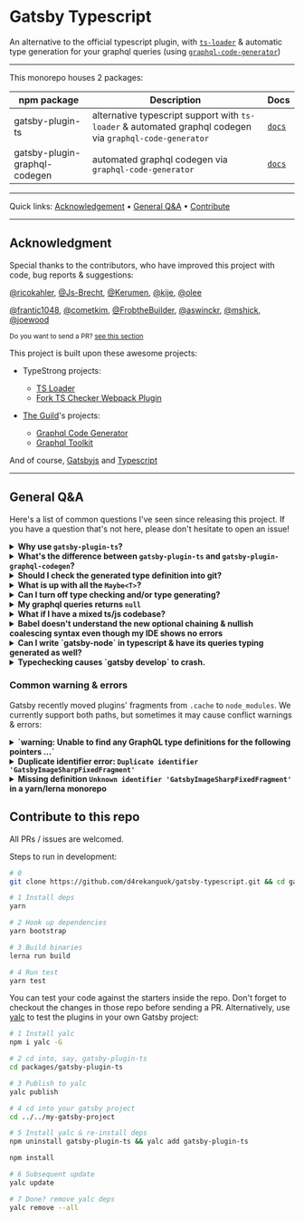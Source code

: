 # Gatsby Typescript

An alternative to the official typescript plugin, with [`ts-loader`](https://github.com/TypeStrong/ts-loader) & automatic type generation for your graphql queries (using [`graphql-code-generator`](https://github.com/dotansimha/graphql-code-generator))

---

This monorepo houses 2 packages:

| npm package | Description | Docs |
|---|---|---|
| gatsby-plugin-ts | alternative typescript support with `ts-loader` & automated graphql codegen via `graphql-code-generator` | [`docs`](./packages/gatsby-plugin-ts/readme.md)
| gatsby-plugin-graphql-codegen | automated graphql codegen via `graphql-code-generator` | [`docs`](./packages/gatsby-plugin-graphql-codegen/readme.md)

---

Quick links: [Acknowledgement](https://github.com/d4rekanguok/gatsby-typescript#acknowledgment) • [General Q&A](https://github.com/d4rekanguok/gatsby-typescript#general-qa) • [Contribute](https://github.com/d4rekanguok/gatsby-typescript#contribute-to-this-repo)

---

## Acknowledgment

Special thanks to the contributors, who have improved this project with code, bug reports & suggestions:

[@ricokahler](https://github.com/ricokahler), 
[@Js-Brecht](https://github.com/Js-Brecht), 
[@Kerumen](https://github.com/Kerumen), 
[@kije](https://github.com/kije),
[@olee](https://github.com/olee)

[@frantic1048](https://github.com/frantic1048), 
[@cometkim](https://github.com/cometkim), 
[@FrobtheBuilder](https://github.com/FrobtheBuilder), 
[@aswinckr](https://github.com/aswinckr), 
[@mshick](https://github.com/mshick), 
[@joewood](https://github.com/joewood)

<small>

Do you want to send a PR? [see this section](https://github.com/d4rekanguok/gatsby-typescript#contribute-to-this-repo)

</small>

This project is built upon these awesome projects:

- TypeStrong projects: 
  - [TS Loader](https://github.com/TypeStrong/ts-loader)
  - [Fork TS Checker Webpack Plugin](https://github.com/TypeStrong/fork-ts-checker-webpack-plugin)

- [The Guild](https://the-guild.dev/)'s projects:
  - [Graphql Code Generator](https://github.com/dotansimha/graphql-code-generator)
  - [Graphql Toolkit](https://github.com/ardatan/graphql-toolkit)

And of course, [Gatsbyjs](https://github.com/gatsbyjs/gatsby) and [Typescript](https://github.com/microsoft/typescript)

---

## General Q&A

Here's a list of common questions I've seen since releasing this project. If you have a question that's not here, please don't hesitate to open an issue!

<details>
  <summary><strong>
  Why use <code>gatsby-plugin-ts</code>?
  </strong></summary>

  Gatsby use `babel-preset-typescript` which strips type information out of your code without doing typecheck. `gatsby-plugin-ts` use `ts-loader`, so you don't have to (1) worry about the [caveats](https://babeljs.io/docs/en/babel-plugin-transform-typescript#caveats) of `babel-preset-typescript` or (2) use an IDE / code editor that can typecheck for you.

  It also generate typings for your graphql queries, make it easier to strengthen your code.

  If you're already using something like VSCode and/or don't want to do typecheck in production, you can toggle off the typecheck option.
</details>

<details>
  <summary><strong>
  What's the difference between <code>gatsby-plugin-ts</code> and <code>gatsby-plugin-graphql-codegen</code>?
  </strong></summary>

  Originally belong to the same plugin, the codegen portion was extracted to `gatsby-plugin-graphql-codegen` so it can be used with the official typescript plugin. If you are already using `gatsby-plugin-ts`, you don't need `gatsby-plugin-graphql-codegen`.
</details>

<details>
  <summary><strong>
  Should I check the generated type definition into git?
  </strong></summary>

  It's up to your preference.
</details>

<details>
  <summary><strong>
  What is up with all the <code>Maybe&lt;T&gt;</code>?
  </strong></summary>

  It's due to Gatsby internal. There's an effort to [make typing more strict here](https://github.com/gatsbyjs/gatsby/issues/20069).

  You also may find the new optional chaining & nullish coalescing operator in typescript 3.7 helpful to deal with this.
</details>

<details>
  <summary><strong>
  Can I turn off type checking and/or type generating?
  </strong></summary>

  Yes! You can also use node env to determine whether to enable these features.

  ```js
  // gatsby-config.js
  {
    resolve: `gatsby-plugin-ts`,
    options: {
      codegen: false,
      typeCheck: process.env.NODE_ENV === 'development',
    }
  },
  ```



</details>

<details>
  <summary><strong>
  My graphql queries returns <code>null</code>
  </strong></summary>

  Gatsby extract graphql queries statically and it only understand queries inside template literal. It's possible that tsc is transpiling your template literal to string concat quivalent. Check your `tsconfig.json` & make sure you have a setting similar to this:

  ```js
  "compilerOptions": {
    "target": "ES2018",    /* or at least ES2015 */
    "module": "ESNext",    /* or at least ES2015 */
    "lib": ["dom"],             /* <-- required! */
    "jsx": "preserve",          /* <-- required! */
    "moduleResolution": "node", /* <-- required! */
    /* other options... */
  }
  ```

</details>

<details>
  <summary><strong>
  What if I have a mixed ts/js codebase?
  </strong></summary>

  You'd have to update your `tsconfig` with the below options:

  ```json
    "allowJS": true,
    "outDir": "./build"
  ```

  The `outDir` option won't be used by ts-loader, but you may need it to satisfy vscode.

</details>

<details>
  <summary><strong>
  Babel doesn't understand the new optional chaining & nullish coalescing syntax even though my IDE shows no errors
  </strong></summary>

  If you are using `gatsby-plugin-ts`, before you go off and install a bunch of babel plugins like a lot of tutorials suggest, check if your compilation `target` in `tsconfig.json` is too high (`ESNext` or `ES2019`).
  
  With these targets, tsc will leave the new syntax as-is, which babel might not understand. Downgrade them to `ES2018` should fix the issue; also make sure _your_ IDE's typescript version is the same as the one listed in your `package.json` dependency.

</details>

<details>
  <summary><strong>
  Can I write `gatsby-node` in typescript & have its queries typing generated as well?
  </strong></summary>

  Yes, but it's not easy at the moment. We're working on it; stay tuned!

</details>

<details>
  <summary><strong>
  Typechecking causes `gatsby develop` to crash.
  </strong></summary>

  We're trying to pin down why this happens, please share your experience in [#36](https://github.com/d4rekanguok/gatsby-typescript/issues/36)

</details>

### Common warning & errors
Gatsby recently moved plugins' fragments from `.cache` to `node_modules`. We currently support both paths, but sometimes it may cause conflict warnings & errors:

<details>
  <summary><strong>
  `warning: Unable to find any GraphQL type definitions for the following pointers ...`
  </strong></summary>
  
  If you are annoyed by this warning, set the `documentPaths` options as below:

  ```js
  // gatsby-config.js
  {
    resolve: 'gatsby-plugin-graphql-codegen',
    options: {
      documentPaths: [
        './src/**/*.{ts,tsx}',
        './node_modules/gatsby-*/**/*.js',
      ],
    }
  },
  ```

  ~~We will remove the `.cache/fragments` path and bump gatsby peer dependency version in a later release.~~

  **Update**: Since 2.4.0, we've removed `.cache/fragments` & bump up gatsby peer dep.
  
</details>

<details>
  <summary><strong>
  Duplicate identifier error: <code>Duplicate identifier 'GatsbyImageSharpFixedFragment'</code>
  </strong></summary>

  If you see this error please run a `gatsby clean` to remove fragments in `.cache`, or set the `documentPaths` options as below:

  ```js
  // gatsby-config.js
  {
    resolve: 'gatsby-plugin-graphql-codegen',
    options: {
      documentPaths: [
        './src/**/*.{ts,tsx}',
        './node_modules/gatsby-*/**/*.js',
      ],
    }
  },
  ```
</details>

<details>
  <summary><strong>
  Missing definition <code>Unknown identifier 'GatsbyImageSharpFixedFragment'</code> in a yarn/lerna monorepo
  </strong></summary>

  Are you using a monorepo? It's possible that the missing fragment's plugin is 'hoisted' (moved to workspace root's `node_modules`). A simple fix is use a `nohoist` config, supported by both lerna & yarn. Here's an example with yarn workspace, where `gatsby-transformer-sharp` is always installed in its project's `node_modules`.

  in your root's `package.json`
  ```json
  "workspaces": {
    "packages": ["packages/*"],
    "nohoist": [
      "**/gatsby-transformer-sharp",
    ]
  }
  ```

</details>

## Contribute to this repo

All PRs / issues are welcomed.

Steps to run in development:

```bash
# 0
git clone https://github.com/d4rekanguok/gatsby-typescript.git && cd gatsby-typescript

# 1 Install deps
yarn

# 2 Hook up dependencies
yarn bootstrap

# 3 Build binaries
lerna run build

# 4 Run test
yarn test
```

You can test your code against the starters inside the repo. Don't forget to checkout the changes in those repo before sending a PR. Alternatively, use [yalc](https://github.com/whitecolor/yalc) to test the plugins in your own Gatsby project:

```bash
# 1 Install yalc
npm i yalc -G

# 2 cd into, say, gatsby-plugin-ts
cd packages/gatsby-plugin-ts

# 3 Publish to yalc
yalc publish

# 4 cd into your gatsby project
cd ../../my-gatsby-project

# 5 Install yalc & re-install deps
npm uninstall gatsby-plugin-ts && yalc add gatsby-plugin-ts

npm install

# 6 Subsequent update
yalc update

# 7 Done? remove yalc deps
yalc remove --all
```